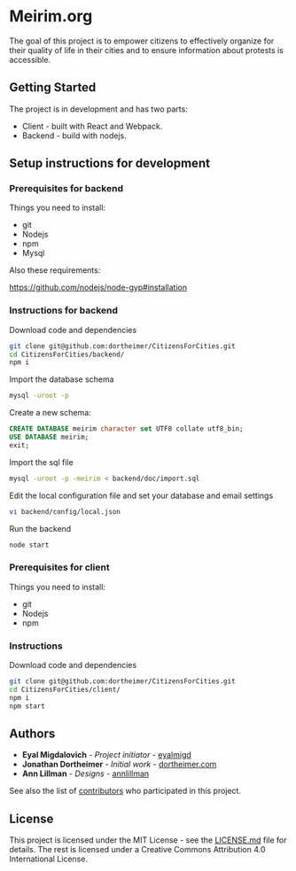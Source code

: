 # Meirim.org

The goal of this project is to empower citizens to effectively organize for their quality of life in their cities and to ensure information about protests is accessible.

## Getting Started

The project is in development and has two parts:
* Client - built with React and Webpack.
* Backend - build with nodejs.

## Setup instructions for development

### Prerequisites for backend
Things you need to install:
* git
* Nodejs
* npm
* Mysql

Also these requirements:

https://github.com/nodejs/node-gyp#installation

### Instructions for backend
Download code and dependencies
```bash
git clone git@github.com:dortheimer/CitizensForCities.git
cd CitizensForCities/backend/
npm i
```

Import the database schema
```bash
mysql -uroot -p
```
Create a new schema:
```sql
CREATE DATABASE meirim character set UTF8 collate utf8_bin;
USE DATABASE meirim;
exit;
```
Import the sql file
```bash
mysql -uroot -p -meirim < backend/doc/import.sql
```

Edit the local configuration file and set your database and email settings
```bash
vi backend/config/local.json
```

Run the backend
```bash
node start
```

### Prerequisites for client
Things you need to install:
* git
* Nodejs
* npm

### Instructions
Download code and dependencies
```bash
git clone git@github.com:dortheimer/CitizensForCities.git
cd CitizensForCities/client/
npm i
npm start
```

## Authors

* **Eyal Migdalovich** - *Project initiator* - [eyalmigd](https://github.com/eyalmigd)
* **Jonathan Dortheimer** - *Initial work* - [dortheimer.com](https://dortheimer.com)
* **Ann Lillman** - *Designs* - [annlillman](https://github.com/annlillman)

See also the list of [contributors](https://github.com/dortheimer/CitizensForCities/contributors) who participated in this project.

## License

This project is licensed under the MIT License - see the [LICENSE.md](LICENSE.md) file for details.
The rest is licensed under a Creative Commons Attribution 4.0 International License.
